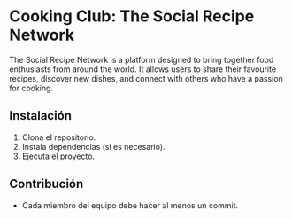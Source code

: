 # Cooking Club: The Social Recipe Network

The Social Recipe Network is a platform designed to bring together food enthusiasts from around the world. It allows users to share their favourite recipes, discover new dishes, and connect with others who have a passion for cooking.

## Instalación
1. Clona el repositorio.
2. Instala dependencias (si es necesario).
3. Ejecuta el proyecto.

## Contribución
- Cada miembro del equipo debe hacer al menos un commit.
